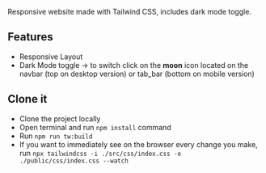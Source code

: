 Responsive website made with Tailwind CSS, includes dark mode toggle.

## Features
- Responsive Layout
- Dark Mode toggle -> to switch click on the **moon** icon located on the navbar (top on desktop version) or tab_bar (bottom on mobile version)

## Clone it
- Clone the project locally
- Open terminal and run `npm install` command
- Run `npm run tw:build`
- If you want to immediately see on the browser every change you make, run `npx tailwindcss -i ./src/css/index.css -o ./public/css/index.css --watch`